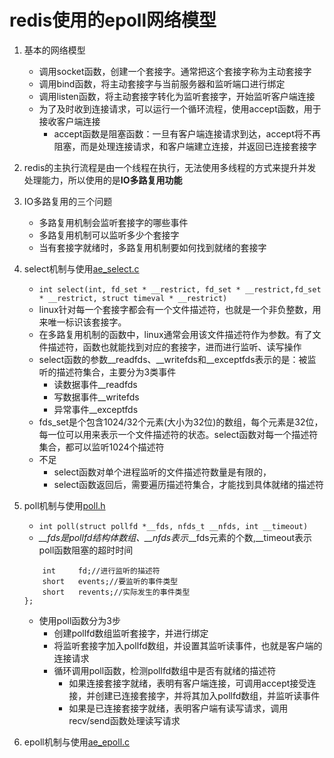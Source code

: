 # redis使用的epoll网络模型
1. 基本的网络模型
    * 调用socket函数，创建一个套接字。通常把这个套接字称为主动套接字
    * 调用bind函数，将主动套接字与当前服务器和监听端口进行绑定
    * 调用listen函数，将主动套接字转化为监听套接字，开始监听客户端连接
    * 为了及时收到连接请求，可以运行一个循环流程，使用accept函数，用于接收客户端连接
      * accept函数是阻塞函数：一旦有客户端连接请求到达，accept将不再阻塞，而是处理连接请求，和客户端建立连接，并返回已连接套接字
2. redis的主执行流程是由一个线程在执行，无法使用多线程的方式来提升并发处理能力，所以使用的是**IO多路复用功能**
3. IO多路复用的三个问题
    * 多路复用机制会监听套接字的哪些事件
    * 多路复用机制可以监听多少个套接字
    * 当有套接字就绪时，多路复用机制要如何找到就绪的套接字
4. select机制与使用[ae_select.c](../../../src/ae_select.c)
    * ```int select(int, fd_set * __restrict, fd_set * __restrict,fd_set * __restrict, struct timeval * __restrict)```
    * linux针对每一个套接字都会有一个文件描述符，也就是一个非负整数，用来唯一标识该套接字。
    * 在多路复用机制的函数中，linux通常会用该文件描述符作为参数。有了文件描述符，函数也就能找到对应的套接字，进而进行监听、读写操作
    * select函数的参数__readfds、__writefds和__exceptfds表示的是：被监听的描述符集合，主要分为3类事件
      * 读数据事件__readfds
      * 写数据事件__writefds
      * 异常事件__exceptfds
    * fds_set是个包含1024/32个元素(大小为32位)的数组，每个元素是32位，每一位可以用来表示一个文件描述符的状态。select函数对每一个描述符集合，都可以监听1024个描述符
    * 不足
      * select函数对单个进程监听的文件描述符数量是有限的，
      * select函数返回后，需要遍历描述符集合，才能找到具体就绪的描述符
5. poll机制与使用[poll.h](poll.h)
    * ```int poll(struct pollfd *__fds, nfds_t __nfds, int __timeout)```
    * *__fds是pollfd结构体数组、__nfds表示*__fds元素的个数,__timeout表示poll函数阻塞的超时时间


    ```struct pollfd {
        int     fd;//进行监听的描述符
        short   events;//要监听的事件类型
        short   revents;//实际发生的事件类型
    };
    ```
    * 使用poll函数分为3步
      * 创建pollfd数组监听套接字，并进行绑定
      * 将监听套接字加入pollfd数组，并设置其监听读事件，也就是客户端的连接请求
      * 循环调用poll函数，检测pollfd数组中是否有就绪的描述符
        * 如果连接套接字就绪，表明有客户端连接，可调用accept接受连接，并创建已连接套接字，并将其加入pollfd数组，并监听读事件
        * 如果是已连接套接字就绪，表明客户端有读写请求，调用recv/send函数处理读写请求
6. epoll机制与使用[ae_epoll.c](../../../src/ae_epoll.c)

     
